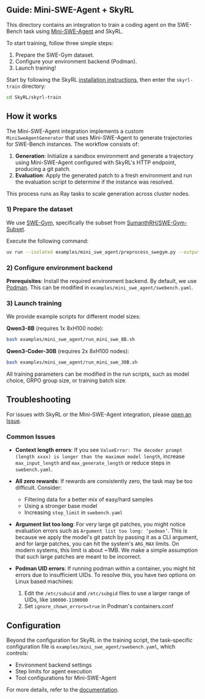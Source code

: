 ## Guide: Mini-SWE-Agent + SkyRL

This directory contains an integration to train a coding agent on the SWE-Bench task using [Mini-SWE-Agent](https://github.com/SWE-agent/mini-swe-agent) and SkyRL.

To start training, follow three simple steps:
1) Prepare the SWE-Gym dataset.
2) Configure your environment backend (Podman).
3) Launch training!

Start by following the SkyRL [installation instructions](https://skyrl.readthedocs.io/en/latest/getting-started/installation.html), then enter the `skyrl-train` directory:
```bash
cd SkyRL/skyrl-train
```

## How it works

The Mini-SWE-Agent integration implements a custom `MiniSweAgentGenerator` that uses Mini-SWE-Agent to generate trajectories for SWE-Bench instances. The workflow consists of:

1. **Generation**: Initialize a sandbox environment and generate a trajectory using Mini-SWE-Agent configured with SkyRL's HTTP endpoint, producing a git patch.
2. **Evaluation**: Apply the generated patch to a fresh environment and run the evaluation script to determine if the instance was resolved.

This process runs as Ray tasks to scale generation across cluster nodes.

### 1) Prepare the dataset

We use [SWE-Gym](https://huggingface.co/SWE-Gym), specifically the subset from [SumanthRH/SWE-Gym-Subset](https://huggingface.co/datasets/SumanthRH/SWE-Gym-Subset).

Execute the following command:
```bash
uv run --isolated examples/mini_swe_agent/preprocess_swegym.py --output_dir ~/data/swe_gym_subset
```

### 2) Configure environment backend

**Prerequisites**: Install the required environment backend. By default, we use [Podman](https://podman.io/docs). This can be modified in `examples/mini_swe_agent/swebench.yaml`.

### 3) Launch training

We provide example scripts for different model sizes:

**Qwen3-8B** (requires 1x 8xH100 node):
```bash
bash examples/mini_swe_agent/run_mini_swe_8B.sh
```

**Qwen3-Coder-30B** (requires 2x 8xH100 nodes):
```bash
bash examples/mini_swe_agent/run_mini_swe_30B.sh
```

All training parameters can be modified in the run scripts, such as model choice, GRPO group size, or training batch size.

## Troubleshooting

For issues with SkyRL or the Mini-SWE-Agent integration, please [open an Issue](https://github.com/NovaSky-AI/SkyRL/issues/new).

### Common Issues

- **Context length errors**: If you see `ValueError: The decoder prompt (length xxxx) is longer than the maximum model length`, increase `max_input_length` and `max_generate_length` or reduce steps in `swebench.yaml`.

- **All zero rewards**: If rewards are consistently zero, the task may be too difficult. Consider:
  - Filtering data for a better mix of easy/hard samples
  - Using a stronger base model
  - Increasing `step_limit` in `swebench.yaml`

- **Argument list too long**: For very large git patches, you might notice evaluation errors such as `Argument list too long: ‘podman’`. This is because we apply the model's git patch by passing it as a CLI argument, and for large patches, you can hit the system's `ARG_MAX` limits. On modern systems, this limit is about ~1MB. We make a simple assumption that such large patches are meant to be incorrect.

- **Podman UID errors**: If running podman within a container, you might hit errors due to insufficient UIDs. To resolve this, you have two options on Linux based machines:
  1. Edit the `/etc/subuid` and `/etc/subgid` files to use a larger range of UIDs, like `100000-1100000`
  2. Set `ignore_chown_errors=true` in Podman's containers.conf

## Configuration

Beyond the configuration for SkyRL in the training script, the task-specific configuration file is `examples/mini_swe_agent/swebench.yaml`, which controls:
- Environment backend settings
- Step limits for agent execution
- Tool configurations for Mini-SWE-Agent

For more details, refer to the [documentation](https://skyrl.readthedocs.io/en/latest/examples/mini_swe_agent.html).
